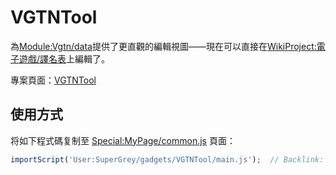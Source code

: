 # VGTNTool

為[Module:Vgtn/data](https://zh.wikipedia.org/wiki/Module:Vgtn/data)提供了更直觀的編輯視圖——現在可以直接在[WikiProject:電子遊戲/譯名表](https://zh.wikipedia.org/wiki/WikiProject:電子遊戲/譯名表)上編輯了。 

專案頁面：[VGTNTool](https://zh.wikipedia.org/wiki/User:SuperGrey/gadgets/VGTNTool)

## 使用方式

将如下程式碼复制至 [Special:MyPage/common.js](https://zh.wikipedia.org/wiki/Special:MyPage/common.js) 頁面：

```js
importScript('User:SuperGrey/gadgets/VGTNTool/main.js');  // Backlink: [[User:SuperGrey/gadgets/VGTNTool]]
```